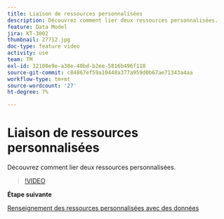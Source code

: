 ```yaml
---
title: Liaison de ressources personnalisées
description: Découvrez comment lier deux ressources personnalisées.
feature: Data Model
jira: KT-3002
thumbnail: 27712.jpg
doc-type: feature video
activity: use
team: TM
exl-id: 32100e9e-a38e-40bd-b2ee-5816b496f118
source-git-commit: c84867ef59a10448a377a959d0b67ae71343a4aa
workflow-type: tm+mt
source-wordcount: '27'
ht-degree: 7%

---
```


# Liaison de ressources personnalisées

Découvrez comment lier deux ressources personnalisées.

>[!VIDEO](https://video.tv.adobe.com/v/27712?quality=9)

**Étape suivante**

[Renseignement des ressources personnalisées avec des données](./populate-custom-resources-with-data.md)
